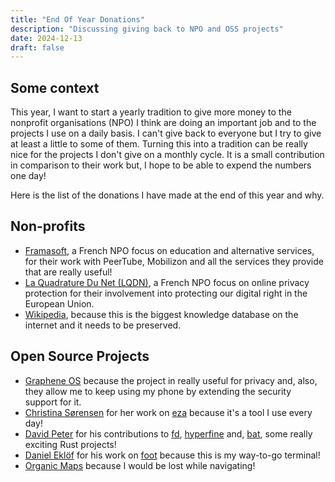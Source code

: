 ```yaml
---
title: "End Of Year Donations"
description: "Discussing giving back to NPO and OSS projects"
date: 2024-12-13
draft: false
---
```


## Some context

This year, I want to start a yearly tradition to give more money to the
nonprofit organisations (NPO) I think are doing an important job and to the
projects I use on a daily basis. I can't give back to everyone but I try to
give at least a little to some of them. Turning this into a tradition can be
really nice for the projects I don't give on a monthly cycle. It is a small
contribution in comparison to their work but, I hope to be able to expend the
numbers one day!

Here is the list of the donations I have made at the end of this year and why.

## Non-profits

- [Framasoft](https://framasoft.org/en/), a French NPO focus on education and
  alternative services, for their work with PeerTube, Mobilizon and all the
  services they provide that are really useful!
- [La Quadrature Du Net (LQDN)](https://www.laquadrature.net/en/), a French NPO focus
  on online privacy protection for their involvement into protecting our digital
  right in the European Union.
- [Wikipedia](https://wikipedia.org), because this is the biggest knowledge
  database on the internet and it needs to be preserved.

## Open Source Projects

- [Graphene OS](https://grapheneos.org/) because the project in really useful
  for privacy and, also, they allow me to keep using my phone by extending the
  security support for it.
- [Christina Sørensen](https://github.com/cafkafk) for her work on
  [eza](https://github.com/eza-community/eza) because it's a tool I use every
  day!
- [David Peter](https://github.com/sharkdp) for his contributions to
  [fd](https://github.com/sharkdp/fd), [hyperfine](https://github.com/sharkdp/hyperfine)
  and, [bat](https://github.com/sharkdp/bat), some really exciting Rust projects!
- [Daniel Eklöf](https://codeberg.org/dnkl) for his work on
  [foot](https://codeberg.org/dnkl/foot) because this is my way-to-go terminal!
- [Organic Maps](https://organicmaps.app/) because I would be lost while navigating!
